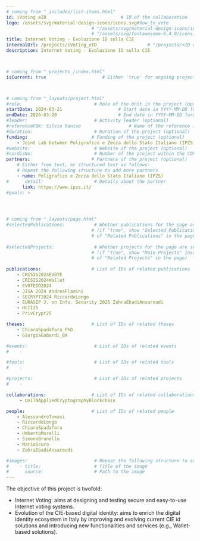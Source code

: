 ```yaml
---
# coming from "_includes/list-items.html"
id: iVoting_eID                            # ID of the collaboration
logo: /assets/svg/material-design-icons/icons.svg#how_to_vote                          # "/assets/areas/projects/<image name>" or 
                                # "/assets/svg/material-design-icons/icons.svg#<icon id>" or 
                                # "/assets/svg/fontawesome-6.4.0/icons.svg#<icon id>"
title: Internet Voting - Evoluzione ID sulla CIE                         # Title of the collaboration
internalUrl: /projects/iVoting_eID                   # "/projects/<ID of the collaboration>"
description: Internet Voting - Evoluzione ID sulla CIE                   # Short description (few words)



# coming from "_projects_/index.html"
isCurrent: true                     # Either 'true' for ongoing projects or 'false' for terminated projects



# coming from "_layouts/project.html"
#role:                           # Role of the Unit in the project (optional)
startDate: 2024-03-21                     # Start date in YYYY-MM-DD format (optional)
endDate: 2026-03-20                       # End date in YYYY-MM-DD format (optional)
#leader:                         # Activity leader (optional)
#referenceFBK: Silvio Ranise                  # Name of the reference in FBK (optional)
#duration:                       # Duration of the project (optional)
funding:                        # Funding of the project (optional)
    - Joint Lab between Poligrafico e Zecca dello Stato Italiano (IPZS) and FBK
#website:                        # Website of the project (optional)
#cordisNo:                       # Number of the project within the CORDIS website (optional)
partners:                       # Partners of the project (optional)
    # Either free text, or structured text as follows:
    # Repeat the following structure to add more partners
    - name: Poligrafico e Zecca dello Stato Italiano (IPZS)
#      detail:                   # Details about the partner
      link: https://www.ipzs.it/
#goals: >
    



# coming from "_layouts/page.html"
#selectedPublications:           # Whether publications for the page are selected 
                                # (if "true", show "Selected Publications" instead  
                                # of "Related Publications" in the page)
                                
#selectedProjects:               # Whether projects for the page are selected 
                                # (if "true", show "Main Projects" instead  
                                # of "Related Projects" in the page)
                                                                
publications:                   # List of IDs of related publications
    - CRISIS2024EVOTE
    - CRISIS2024Wallet
    - EVOTEID2024
    - JISA 2024 AndreaFlamini
    - SECRYPT2024 RiccardoLongo
    - EURASIP J. on Info. Security 2025 ZahraEbadiAnsaroudi
    - HCII25
    - PrivCrypt25

theses:                         # List of IDs of related theses
    - ChiaraSpadafora_PhD
    - GiorgiaGabardi_BA

#events:                         # List of IDs of related events
#    - 

#tools:                          # List of IDs of related tools
#    - 

#projects:                       # List of IDs of related projects
#    - 

collaborations:                 # List of IDs of related collaborations
     - UniTNAppliedCryptographyBlockchain

people:                         # List of IDs of related people
    - AlessandroTomasi
    - RiccardoLongo
    - ChiaraSpadafora
    - UmbertoMorelli
    - SimoneBrunello
    - MarioScuro
    - ZahraEbadiAnsaroudi

#images:                         # Repeat the following structure to add more images
#    - title:                    # Title of the image
#      source:                   # Path to the image
---
```


The objective of this project is twofold:
- Internet Voting: aims at designing and testing secure and easy-to-use Internet voting systems.
- Evolution of the CIE-based digital identity: aims to enrich the digital identity ecosystem in Italy by improving and evolving current CIE id solutions and introducing new functionalities and services (e.g., Wallet-based solutions).